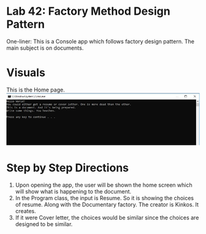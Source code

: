 # Lab 42: Factory Method Design Pattern
One-liner: This is a Console app which follows factory design pattern. The main subject is on documents.

# Visuals
This is the Home page.
![Home](asset/FactoryDesignDefault.JPG)

# Step by Step Directions
1. Upon opening the app, the user will be shown the home screen which will show what is happening to the document.
2. In the Program class, the input is Resume. So it is showing the choices of resume. Along with the Documentary factory. The creator is Kinkos. It creates.
3. If it were Cover letter, the choices would be similar since the choices are designed to be similar.
